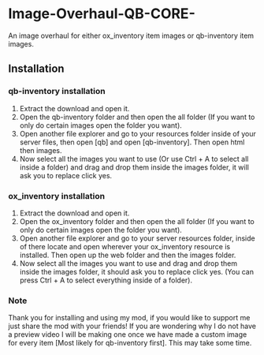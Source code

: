 # Image-Overhaul-QB-CORE-
An image overhaul for either ox_inventory item images or qb-inventory item images.

## Installation
### qb-inventory installation
1. Extract the download and open it.
2. Open the qb-inventory folder and then open the all folder (If you want to only do certain images open the folder you want).
3. Open another file explorer and go to your resources folder inside of your server files, then open [qb] and open [qb-inventory]. Then open html then images.
4. Now select all the images you want to use (Or use Ctrl + A to select all inside a folder) and drag and drop them inside the images folder, it will ask you to replace click yes.

### ox_inventory installation
1. Extract the download and open it.
2. Open the ox_inventory folder and then open the all folder (If you want to only do certain images open the folder you want).
3. Open another file explorer and go to your server resources folder, inside of there locate and open wherever your ox_inventory resource is installed. Then open up the web folder and then the images folder.
4. Now select all the images you want to use and drag and drop them inside the images folder, it should ask you to replace click yes. (You can press Ctrl + A to select everything inside of a folder).

### Note
Thank you for installing and using my mod, if you would like to support me just share the mod with your friends! If you are wondering why I do not have a preview video I will be making one once we have made a custom image for every item [Most likely for qb-inventory first]. This may take some time.
